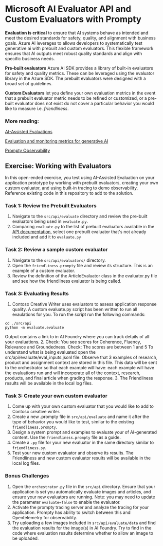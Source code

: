 # Microsoft AI Evaluator API and Custom Evaluators with Prompty

**Evaluation is critical** to ensure that AI systems behave as intended and meet the desired standards for safety, quality, and alignment with business goals. Azure AI leverages  to allows developers to systematically test generative ai with  prebuilt and custom evaluators.  This flexible framework ensures that AI outputs meet robust quality standards and align with specific business needs.

**Pre-built evaluators** Azure AI SDK provides a library of built-in evaluators for safety and quality metrics. These can be leveraged using the evaluator library in the Azure SDK. The prebuilt evaluators were designed with a broad set of guidelines.

**Custom Evaluators** let you define your own evaluation metrics in the event that a prebuilt evaluator metric needs to be refined or customized, or a pre-built evaluator does not exist do not cover a particular behavior you would like to measure i.e. *friendliness*. 

### More reading:  ###
[AI-Assisted Evaluations](https://learn.microsoft.com/en-us/azure/ai-foundry/concepts/evaluation-approach-gen-ai#ai-assisted-evaluations)

[Evaluation and monitoring metrics for generative AI](https://learn.microsoft.com/en-us/azure/ai-foundry/concepts/evaluation-metrics-built-in?tabs=warning)

[Prompty Observability](https://prompty.ai/docs/guides/prompty-observability)

## Exercise: Working with Evaluators

In this open-ended exercise, you test using AI-Assisted Evaluation on your application prototype by working with prebuilt evaluators, creating your own custom evaluator, and using built-in tracing to demo observability. Reference existing code in this repository to add to the solution. 

### Task 1: Review the Prebuilt Evaluators

1. Navigate to the `src/api/evaluate` directory and review the pre-built evaluators being used in `evaluate.py`.  
2. Comparing `evaluate.py` to the list of prebuilt evaluators available in the [API documentation](https://learn.microsoft.com/en-us/azure/ai-foundry/how-to/develop/evaluate-sdk), select one prebuilt evaluator that's not already included and add it to `evaluate.py`


### Task 2: Review a sample custom evaluator

1. Navigate to the `src/api/evaluators/` directory.
2. Open the `friendliness.prompty` file and review its structure. This is an example of a custom evaluator. 
3. Review the definition of the ArticleEvaluator class in the evaluator.py file and see how the friendliness evaluator is being called.

### Task 3: Evaluating Results
1. Contoso Creative Writer uses evaluators to assess application response quality. A custom evaluate.py script has been written to run all evaulations for you. To run the script run the following commands: 
```shell
cd ./src/api
python -m evaluate.evaluate
```
 Output contains a link to in AI Foundry where you can track details of all your evaluations.
2. Check: You see scores for Coherence, Fluency, Relevance and Groundedness.
Check: The scores are between 1 and 5
To understand what is being evaluated open the src/api/evaluate/eval_inputs.jsonl file.
Observe that 3 examples of research, product and assignment context are stored in this file. This data will be sent to the orchestrator so that each example will have:
each example will have the evaluations run and will incorperate all of the context, research, products, and final article when grading the response.
3. The Friendliness results will be available in the local log files.

### Task 3: Create your own custom evaluator

1. Come up with your own custom evaluator that you would like to add to Contoso creative writer.
2. Create a new .prompty file in `src/api/evaluate` and name it after the type of behavior you would like to test, similar to the existing `friendliness.prompty`. 
3. Design a system prompt and examples to evaluate your of AI-generated content. Use the `friendliness.prompty` file as a guide. 
4. Create a `.py` file for your new evaluator in the same directory similar to `friendliness.py`.
5. Test your new custom evaluator and observe its results. The Friendliness and new custom evaluator results will be available in the local log files.

### Bonus Challenges

1. Open the `orchestrator.py` file in the `src/api` directory. Ensure that your application is set you automatically evaluate images and articles, and ensure your new evaluators are running.  Note: you may need to update the parameter `evaluate=false` to enable the evaluator. 
2. Activate the prompty tracing server and analyze the tracing for your application.  Prompty has ability to switch between this and Opentelemetry for observability. 
3. Try uploading a few images included in `src/api/evaluate/data` and find the evaluation results for the image(s) in AI Foundry.  Try to find in the code where evaluation results determine whether to allow an image to be uploaded.

